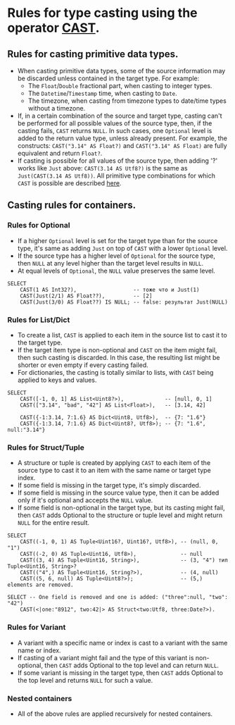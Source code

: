 
# Rules for type casting using the operator [CAST](../syntax/expressions.md#cast).

## Rules for casting primitive data types.

* When casting primitive data types, some of the source information may be discarded unless contained in the target type. For example:
   * The `Float`/`Double` fractional part, when casting to integer types.
   * The `Datetime`/`Timestamp` time, when casting to `Date`.
   * The timezone, when casting from timezone types to date/time types without a timezone.
* If, in a certain combination of the source and target type, casting can't be performed for all possible values of the source type, then, if the casting fails, `CAST` returns `NULL`. In such cases, one `Optional` level is added to the return value type, unless already present. For example, the constructs: `CAST("3.14" AS Float?)` and `CAST("3.14" AS Float)` are fully equivalent and return `Float?`.
* If casting is possible for all values of the source type, then adding '?' works like `Just` above: `CAST(3.14 AS Utf8?)` is the same as `Just(CAST(3.14 AS Utf8))`.
   All primitive type combinations for which `CAST` is possible are described [here](primitive.md).


## Casting rules for containers.

### Rules for Optional
* If a higher `Optional` level is set for the target type than for the source type, it's same as adding `Just` on top of `CAST` with a lower `Optional` level.
* If the source type has a higher level of `Optional` for the source type, then `NULL` at any level higher than the target level results in `NULL`.
* At equal levels of `Optional`, the `NULL` value preserves the same level.
```yql
SELECT
    CAST(1 AS Int32?),                  -- тоже что и Just(1)
    CAST(Just(2/1) AS Float??),         -- [2]
    CAST(Just(3/0) AS Float??) IS NULL; -- false: результат Just(NULL)
```

### Rules for List/Dict
* To create a list, `CAST` is applied to each item in the source list to cast it to the target type.
* If the target item type is non-optional and `CAST` on the item might fail, then such casting is discarded. In this case, the resulting list might be shorter or even empty if every casting failed.
* For dictionaries, the casting is totally similar to lists, with `CAST` being applied to keys and values.
```yql
SELECT
    CAST([-1, 0, 1] AS List<Uint8?>),             -- [null, 0, 1]
    CAST(["3.14", "bad", "42"] AS List<Float>),   -- [3.14, 42]

    CAST({-1:3.14, 7:1.6} AS Dict<Uint8, Utf8>),  -- {7: "1.6"}
    CAST({-1:3.14, 7:1.6} AS Dict<Uint8?, Utf8>); -- {7: "1.6", null:"3.14"}
```

### Rules for Struct/Tuple
* A structure or tuple is created by applying `CAST` to each item of the source type to cast it to an item with the same name or target type index.
* If some field is missing in the target type, it's simply discarded.
* If some field is missing in the source value type, then it can be added only if it's optional and accepts the `NULL` value.
* If some field is non-optional in the target type, but its casting might fail, then `CAST` adds Optional to the structure or tuple level and might return `NULL` for the entire result.
```yql
SELECT
    CAST((-1, 0, 1) AS Tuple<Uint16?, Uint16?, Utf8>), -- (null, 0, "1")
    CAST((-2, 0) AS Tuple<Uint16, Utf8>),              -- null
    CAST((3, 4) AS Tuple<Uint16, String>),             -- (3, "4") тип Tuple<Uint16, String>?
    CAST(("4",) AS Tuple<Uint16, String?>),            -- (4, null)
    CAST((5, 6, null) AS Tuple<Uint8?>);               -- (5,)  elements are removed.

SELECT -- One field is removed and one is added: ("three":null, "two": "42")
    CAST(<|one:"8912", two:42|> AS Struct<two:Utf8, three:Date?>).
```

### Rules for Variant
* A variant with a specific name or index is cast to a variant with the same name or index.
* If casting of a variant might fail and the type of this variant is non-optional, then `CAST` adds Optional to the top level and can return `NULL`.
* If some variant is missing in the target type, then `CAST` adds Optional to the top level and returns `NULL` for such a value.

### Nested containers
* All of the above rules are applied recursively for nested containers.


